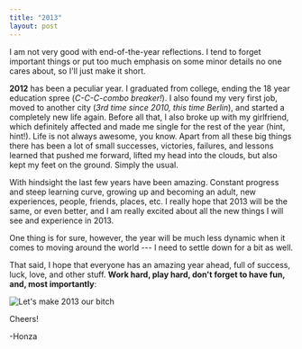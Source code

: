 ```yaml
---
title: "2013"
layout: post
---
```


I am not very good with end-of-the-year reflections. I tend to forget important things or put too much emphasis on some minor details no one cares about, so I'll just make it short.

**2012** has been a peculiar year. I graduated from college, ending the 18 year education spree (*C-C-C-combo breaker!*). I also found my very first job, moved to another city (*3rd time since 2010, this time Berlin*), and started a completely new life again. Before all that, I also broke up with my girlfriend, which definitely affected and made me single for the rest of the year (hint, hint!). Life is not always awesome, you know. Apart from all these big things there has been a lot of small successes, victories, failures, and lessons learned that pushed me forward, lifted my head into the clouds, but also kept my feet on the ground. Simply the usual.

With hindsight the last few years have been amazing. Constant progress and steep learning curve, growing up and becoming an adult, new experiences, people, friends, places, etc. I really hope that 2013 will be the same, or even better, and I am really excited about all the new things I will see and experience in 2013.

One thing is for sure, however, the year will be much less dynamic when it comes to moving around the world --- I need to settle down for a bit as well. 

That said, I hope that everyone has an amazing year ahead, full of success, luck, love, and other stuff. **Work hard, play hard, don't forget to have fun, and, most importantly**:

<div class='thumb'>
	<img class='noshade' src='https://dl.dropbox.com/s/w7i6sstmdng0jmv/2013_bitch.png' alt="Let's make 2013 our bitch" />
</div>

Cheers!

-Honza


